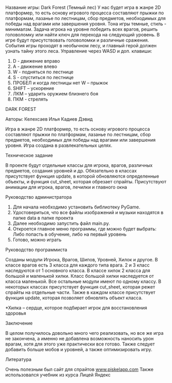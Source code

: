 Название игры: Dark Forest (Темный лес)
У нас будет игра в жанре 2D платформер, то есть основу игрового процесса составляют прыжки по платформам, лазанье по лестницам, сбор предметов, необходимых для победы над врагами или завершения уровня.
Тона игры темные, стиль - минималзм.
Задача игрока на уровне победить всех врагов, решить головоломку или найти ключ для перехода на следующий уровень.
В игре будут присутствовать головоломки и различные сражения.
События игры проходят в необычном лесу, и главный герой должен узнать тайну этого леса.
Управление через WASD и доп. клавиши: 
1.	D - движение вправо
2.	А - движение влево
3.	W - подняться по лестнице
4.	S - спуститься по лестнице
5.	ПРОБЕЛ и когда лестницы нет W – прыжок
6.	SHIFT – ускорение
7.	ЛКМ – ударить оружием блиэнего боя
8.	ПКМ - стрелять



DARK FOREST

Авторы: Келехсаев Илья
	     Кадиев Дэвид

Игра в жанре 2D платформер, то есть основу игрового процесса составляют прыжки по платформам, 
лазанье по лестницам, сбор предметов, необходимых для победы над врагами или завершения уровня.
Игра создана в развлекательных целях.

Техническое задание

В проекте будут отдельные классы для игрока, врагов, различных предметов, создания уровней и др. 
Обязательно в классах присутствует функция update, в которой обновляются определенные объекты, и функция cut_sheet, которая обрезает спрайты. 
Присутствуют анимации для игрока, врагов, лечилки и главного окна

Руководство администратора
1.	Для начала необходимо установить библиотеку PyGame. 
2.	Удостовериться, что все файлы изображений и музыки находятся в папке data в папке проекта
3.	Далее необходимо запустить файл main.py. 
4.	Откроется главное меню программы, где можно будет выбрать: Либо попасть в обучение, либо на первый уровень
5.	Готово, можно играть

Руководство программиста

Созданы модули Игрока, Врагов, Шипов, Уровней, Хилок и другое.
В классе врагов есть 3 класса для каждого типа врага. 2 и 3 класс наследуются от 1 основного класса.
В классе хилок 2 класса для большой и маленькой хилки. Класс большой хилки наследуется от класса маленькой.
Все остальные модули имеют по одному классу.
В некоторых классах присутствует функция cut_sheet, которая режет спрайты на отдельные части.
Также в каждом классе присутствует функция update, которая позволяет обновлять объект класса.

*Хилка – сердце, которое подбирает игрок для восстановления здоровья

Заключение

В целом получилось довольно много чего реализовать, но все же игра не закончена, а именно не добавлена возможность наносить урон врагам, хотя для этого уже практически все готово. Также следует добавить больше мобов и уровней, а также оптимизировать игру.

Литература

Очень полезным был сайт для спрайтов www.piskelapp.com
Также использовался учебник из курса Лицей Яндекс

